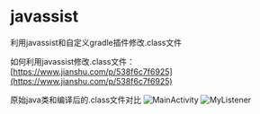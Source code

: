 # javassist
利用javassist和自定义gradle插件修改.class文件

如何利用javassist修改.class文件：[https://www.jianshu.com/p/538f6c7f6925](https://www.jianshu.com/p/538f6c7f6925)

原始java类和编译后的.class文件对比
![MainActivity](https://github.com/yaozhukuang/javassist/blob/master/caputre/2300054F-4526-4d0e-8A73-9BDFEFC7FAE1.png)
![MyListener](https://github.com/yaozhukuang/javassist/blob/master/caputre/9A97645F-709A-456d-B41C-B7A260DB7318.png)
